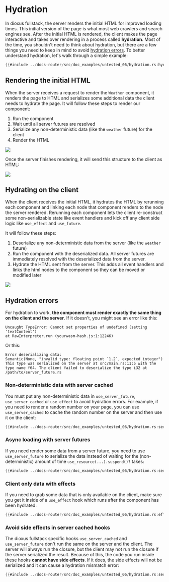 # Hydration

In dioxus fullstack, the server renders the initial HTML for improved loading times. This initial version of the page is what most web crawlers and search engines see. After the initial HTML is rendered, the client makes the page interactive and takes over rendering in a process called **hydration**. Most of the time, you shouldn't need to think about hydration, but there are a few things you need to keep in mind to avoid [hydration errors](#hydration-errors). To better understand hydration, let's walk through a simple example:

```rust
{{#include ../docs-router/src/doc_examples/untested_06/hydration.rs:hydration_intro}}
```

## Rendering the initial HTML

When the server receives a request to render the `Weather` component, it renders the page to HTML and serializes some additional data the client needs to hydrate the page. It will follow these steps to render our component:

1. Run the component
2. Wait until all server futures are resolved
3. Serialize any non-deterministic data (like the `weather` future) for the client
4. Render the HTML

[![](https://mermaid.ink/img/pako:eNpdkDFTwzAMhf-KT3M70HbKwELhGMqSdAIziFhNfI2lnGzDQa__HZfk4Iq1-D1_ejr5BK04ggoOg3y0PWoy-61lE_Nbpzj2Jt68WGhI30lN4x2ZmtiReu4svBZwPs4rtckLm13958ZVaa4zmzsJozBxumqK6ynb4-C_yMxTHnLKSvGa3FyCfiabx_3Tbn4sxsTElVkub0vgLNeT3FieChYQSAN6V1Y9XSALqadAFqpydahHC5bPhcOcpPnkFqqkmRagkrseqgMOsag8Oky09Vh-J_y6I_KzSPhH3TufRGfz_A3Ce3PT?type=png)](https://mermaid-js.github.io/mermaid-live-editor/edit#pako:eNpdkDFTwzAMhf-KT3M70HbKwELhGMqSdAIziFhNfI2lnGzDQa__HZfk4Iq1-D1_ejr5BK04ggoOg3y0PWoy-61lE_Nbpzj2Jt68WGhI30lN4x2ZmtiReu4svBZwPs4rtckLm13958ZVaa4zmzsJozBxumqK6ynb4-C_yMxTHnLKSvGa3FyCfiabx_3Tbn4sxsTElVkub0vgLNeT3FieChYQSAN6V1Y9XSALqadAFqpydahHC5bPhcOcpPnkFqqkmRagkrseqgMOsag8Oky09Vh-J_y6I_KzSPhH3TufRGfz_A3Ce3PT)

Once the server finishes rendering, it will send this structure to the client as HTML:

[![](https://mermaid.ink/img/pako:eNqFUcFKAzEQ_ZUwh57agy22sAUFqaCgF1sQNCLTZLYbupss2VmLlv67s92luoo4uSRv3nvzhuzBBEuQQJqHnckwslottFdVvd5ELDNVjZ81LCk6zN0HWbVARg0vQpGyLpJhF7xaXbVIU_5MJCmxyV53hJxR7ATkbc96Irxb71i81c3q_u4_3ybKIOe5dW-DDc9P9GPzXJr7bl5yeeg3p51yXTOLa_Amd2b722QmvAdKI1XZH5mb3R57W7VVjb_dJ1_KY241Gl1IQjWQJB02bbGZ9u2BIRQUC3RWPmPfkDTIkII0JHK1GLcatD8ID2sOy3dvIOFY0xBiqDcZJCnmlbzq0iLTwqEELk5oif4phOIH69o6DrEDD5_uGqQ1?type=png)](https://mermaid-js.github.io/mermaid-live-editor/edit#pako:eNqFUcFKAzEQ_ZUwh57agy22sAUFqaCgF1sQNCLTZLYbupss2VmLlv67s92luoo4uSRv3nvzhuzBBEuQQJqHnckwslottFdVvd5ELDNVjZ81LCk6zN0HWbVARg0vQpGyLpJhF7xaXbVIU_5MJCmxyV53hJxR7ATkbc96Irxb71i81c3q_u4_3ybKIOe5dW-DDc9P9GPzXJr7bl5yeeg3p51yXTOLa_Amd2b722QmvAdKI1XZH5mb3R57W7VVjb_dJ1_KY241Gl1IQjWQJB02bbGZ9u2BIRQUC3RWPmPfkDTIkII0JHK1GLcatD8ID2sOy3dvIOFY0xBiqDcZJCnmlbzq0iLTwqEELk5oif4phOIH69o6DrEDD5_uGqQ1)

## Hydrating on the client

When the client receives the initial HTML, it hydrates the HTML by rerunning each component and linking each node that component renders to the node the server rendered. Rerunning each component lets the client re-construct some non-serializable state like event handlers and kick off any client side logic like `use_effect` and `use_future`.

It will follow these steps:

1. Deserialize any non-deterministic data from the server (like the `weather` future)
2. Run the component with the deserialized data. All server futures are immediately resolved with the deserialized data from the server.
3. Hydrate the HTML sent from the server. This adds all event handlers and links the html nodes to the component so they can be moved or modified later

[![](https://mermaid.ink/img/pako:eNpdkLFuAjEMhl_F8gxDgemGLlyrDnThmNp0SC-Gi7g4JydpRRHvXsOdkFpnif__s534jG10hBXu-_jddlYy7GrDkMrnQezQQXp4N7juPXGGxjuCl5MT63Nkgx8Kajgv1GYfGTbbUblGWmphTYnE297_EDQkXyTwXHIRSvfqG7tQdlsY1jEMkXXWX3ul9m1u1vm7183kErsRSkuYzx-1zZQuxnRleDw4w0ASrHf60_MVMpg7CmSw0quzcjRo-KKcLTk2J26xylJohhLLocNqb_ukWRmcvqH2VpcT7upg-S3G8I96crolmcTLL4RBdIg?type=png)](https://mermaid-js.github.io/mermaid-live-editor/edit#pako:eNpdkLFuAjEMhl_F8gxDgemGLlyrDnThmNp0SC-Gi7g4JydpRRHvXsOdkFpnif__s534jG10hBXu-_jddlYy7GrDkMrnQezQQXp4N7juPXGGxjuCl5MT63Nkgx8Kajgv1GYfGTbbUblGWmphTYnE297_EDQkXyTwXHIRSvfqG7tQdlsY1jEMkXXWX3ul9m1u1vm7183kErsRSkuYzx-1zZQuxnRleDw4w0ASrHf60_MVMpg7CmSw0quzcjRo-KKcLTk2J26xylJohhLLocNqb_ukWRmcvqH2VpcT7upg-S3G8I96crolmcTLL4RBdIg)

## Hydration errors

For hydration to work, **the component must render exactly the same thing on the client and the server**. If it doesn't, you might see an error like this:

```
Uncaught TypeError: Cannot set properties of undefined (setting 'textContent')
at RawInterpreter.run (yourwasm-hash.js:1:12246)
```

Or this:

```
Error deserializing data:
Semantic(None, "invalid type: floating point `1.2`, expected integer")
This type was serialized on the server at src/main.rs:11:5 with the type name f64. The client failed to deserialize the type i32 at /path/to/server_future.rs
```

### Non-deterministic data with server cached

You must put any non-deterministic data in `use_server_future`, `use_server_cached` or `use_effect` to avoid hydration errors. For example, if you need to render a random number on your page, you can use `use_server_cached` to cache the random number on the server and then use it on the client:

```rust
{{#include ../docs-router/src/doc_examples/untested_06/hydration.rs:server_cached}}
```

### Async loading with server futures

If you need render some data from a server future, you need to use `use_server_future` to serialize the data instead of waiting for the (non-deterministic) amount of time `use_resource(...).suspend()?` takes:

```rust
{{#include ../docs-router/src/doc_examples/untested_06/hydration.rs:server_future}}
```

### Client only data with effects

If you need to grab some data that is only available on the client, make sure you get it inside of a `use_effect` hook which runs after the component has been hydrated:

```rust
{{#include ../docs-router/src/doc_examples/untested_06/hydration.rs:effects}}
```

### Avoid side effects in server cached hooks

The dioxus fullstack specific hooks `use_server_cached` and `use_server_future` don't run the same on the server and the client. The server will always run the closure, but the client may not run the closure if the server serialized the result. Because of this, the code you run inside these hooks **cannot have side effects**. If it does, the side effects will not be serialized and it can cause a hydration mismatch error:

```rust
{{#include ../docs-router/src/doc_examples/untested_06/hydration.rs:server_hook_side_effects}}
```
